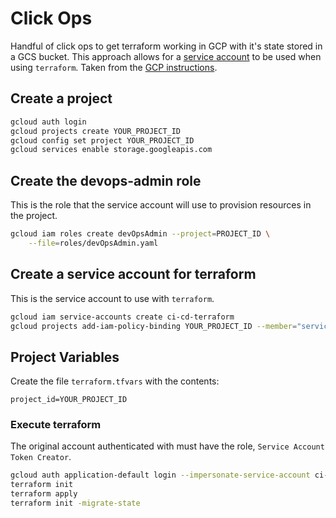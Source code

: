 # Click Ops

Handful of click ops to get terraform working in GCP with it's state stored in a GCS bucket. This approach allows for a [service account](https://cloud.google.com/docs/terraform/authentication) to be used when using `terraform`. Taken from the [GCP instructions](https://cloud.google.com/docs/terraform/resource-management/store-state).


## Create a project

```bash
gcloud auth login
gcloud projects create YOUR_PROJECT_ID
gcloud config set project YOUR_PROJECT_ID
gcloud services enable storage.googleapis.com
```

## Create the devops-admin role

This is the role that the service account will use to provision resources in the project.

```bash
gcloud iam roles create devOpsAdmin --project=PROJECT_ID \
    --file=roles/devOpsAdmin.yaml
```

## Create a service account for terraform

This is the service account to use with `terraform`.

```bash
gcloud iam service-accounts create ci-cd-terraform
gcloud projects add-iam-policy-binding YOUR_PROJECT_ID --member="serviceAccount:ci-cd-terraform@PROJECT_ID.iam.gserviceaccount.com" --role=projects/YOUR_PROJECT_ID/roles/devOpsAdmin
```

## Project Variables

Create the file `terraform.tfvars` with the contents:
```
project_id=YOUR_PROJECT_ID
```

### Execute terraform

The original account authenticated with must have the role, `Service Account Token Creator`.

```bash
gcloud auth application-default login --impersonate-service-account ci-cd-terraform@YOUR_PROJECT_ID.iam.gserviceaccount.com
terraform init
terraform apply
terraform init -migrate-state
```